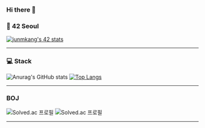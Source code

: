 ### Hi there 👋

<!--
**k010103/k010103** is a ✨ _special_ ✨ repository because its `README.md` (this file) appears on your GitHub profile.

Here are some ideas to get you started:

- 🔭 I’m currently working on ...
- 🌱 I’m currently learning ...
- 👯 I’m looking to collaborate on ...
- 🤔 I’m looking for help with ...
- 💬 Ask me about ...
- 📫 How to reach me: ...
- 😄 Pronouns: ...
- ⚡ Fun fact: ...
-->

<h3> 🏫  42 Seoul </h3>

[![junmkang's 42 stats](https://badge42.herokuapp.com/api/stats/junmkang)](https://github.com/k010103)

---

<h3> 💻  Stack </h3>

![Anurag's GitHub stats](https://github-readme-stats.vercel.app/api?username=k010103&show_icons=true&theme=gruvbox)
[![Top Langs](https://github-readme-stats.vercel.app/api/top-langs/?username=tucapulcinelli&layout=compact&theme=nord)](https://github.com/tucapulcinelli)

---
<h3> BOJ </h3>

![Solved.ac 프로필](http://mazassumnida.wtf/api/v2/generate_badge?boj=k010103)
![Solved.ac 프로필](http://mazassumnida.wtf/api/v2/generate_badge?boj=junmkang)

---

